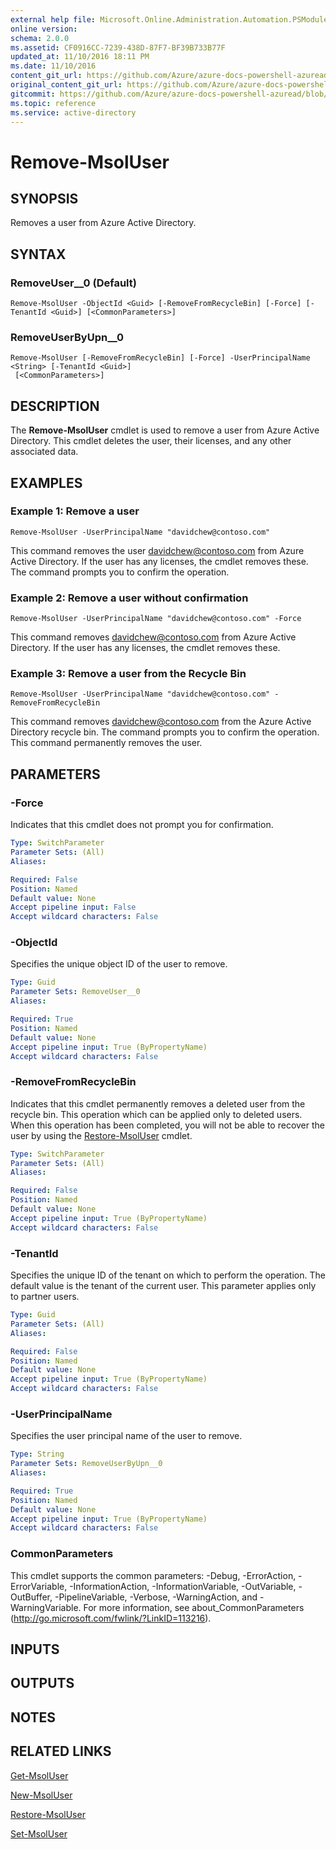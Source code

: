 ```yaml
---
external help file: Microsoft.Online.Administration.Automation.PSModule.dll-Help.xml
online version:
schema: 2.0.0
ms.assetid: CF0916CC-7239-438D-87F7-BF39B733B77F
updated_at: 11/10/2016 18:11 PM
ms.date: 11/10/2016
content_git_url: https://github.com/Azure/azure-docs-powershell-azuread/blob/VinceSmith-patch-3/Azure%20AD%20Cmdlets/MSOnline/v1/Remove-MsolUser.md
original_content_git_url: https://github.com/Azure/azure-docs-powershell-azuread/blob/VinceSmith-patch-3/Azure%20AD%20Cmdlets/MSOnline/v1/Remove-MsolUser.md
gitcommit: https://github.com/Azure/azure-docs-powershell-azuread/blob/f20974f1694733a8d0f8cf150cad0f34dfdb2d1c
ms.topic: reference
ms.service: active-directory
---
```


# Remove-MsolUser

## SYNOPSIS
Removes a user from Azure Active Directory.

## SYNTAX

### RemoveUser__0 (Default)
```
Remove-MsolUser -ObjectId <Guid> [-RemoveFromRecycleBin] [-Force] [-TenantId <Guid>] [<CommonParameters>]
```

### RemoveUserByUpn__0
```
Remove-MsolUser [-RemoveFromRecycleBin] [-Force] -UserPrincipalName <String> [-TenantId <Guid>]
 [<CommonParameters>]
```

## DESCRIPTION
The **Remove-MsolUser** cmdlet is used to remove a user from Azure Active Directory.
This cmdlet deletes the user, their licenses, and any other associated data.

## EXAMPLES

### Example 1: Remove a user
```
Remove-MsolUser -UserPrincipalName "davidchew@contoso.com"
```

This command removes the user davidchew@contoso.com from Azure Active Directory.
If the user has any licenses, the cmdlet removes these.
The command prompts you to confirm the operation.

### Example 2: Remove a user without confirmation
```
Remove-MsolUser -UserPrincipalName "davidchew@contoso.com" -Force
```

This command removes davidchew@contoso.com from Azure Active Directory.
If the user has any licenses, the cmdlet removes these.

### Example 3: Remove a user from the Recycle Bin
```
Remove-MsolUser -UserPrincipalName "davidchew@contoso.com" -RemoveFromRecycleBin
```

This command removes davidchew@contoso.com from the Azure Active Directory recycle bin.
The command prompts you to confirm the operation.
This command permanently removes the user.

## PARAMETERS

### -Force
Indicates that this cmdlet does not prompt you for confirmation.

```yaml
Type: SwitchParameter
Parameter Sets: (All)
Aliases:

Required: False
Position: Named
Default value: None
Accept pipeline input: False
Accept wildcard characters: False
```

### -ObjectId
Specifies the unique object ID of the user to remove.

```yaml
Type: Guid
Parameter Sets: RemoveUser__0
Aliases:

Required: True
Position: Named
Default value: None
Accept pipeline input: True (ByPropertyName)
Accept wildcard characters: False
```

### -RemoveFromRecycleBin
Indicates that this cmdlet permanently removes a deleted user from the recycle bin.
This operation which can be applied only to deleted users.
When this operation has been completed, you will not be able to recover the user by using the [Restore-MsolUser](./Restore-MsolUser.md) cmdlet.

```yaml
Type: SwitchParameter
Parameter Sets: (All)
Aliases:

Required: False
Position: Named
Default value: None
Accept pipeline input: True (ByPropertyName)
Accept wildcard characters: False
```

### -TenantId
Specifies the unique ID of the tenant on which to perform the operation.
The default value is the tenant of the current user.
This parameter applies only to partner users.

```yaml
Type: Guid
Parameter Sets: (All)
Aliases:

Required: False
Position: Named
Default value: None
Accept pipeline input: True (ByPropertyName)
Accept wildcard characters: False
```

### -UserPrincipalName
Specifies the user principal name of the user to remove.

```yaml
Type: String
Parameter Sets: RemoveUserByUpn__0
Aliases:

Required: True
Position: Named
Default value: None
Accept pipeline input: True (ByPropertyName)
Accept wildcard characters: False
```

### CommonParameters
This cmdlet supports the common parameters: -Debug, -ErrorAction, -ErrorVariable, -InformationAction, -InformationVariable, -OutVariable, -OutBuffer, -PipelineVariable, -Verbose, -WarningAction, and -WarningVariable. For more information, see about_CommonParameters (http://go.microsoft.com/fwlink/?LinkID=113216).

## INPUTS

## OUTPUTS

## NOTES

## RELATED LINKS
[Get-MsolUser](./Get-MsolUser.md)

[New-MsolUser](./New-MsolUser.md)

[Restore-MsolUser](./Restore-MsolUser.md)

[Set-MsolUser](./Set-MsolUser.md)
